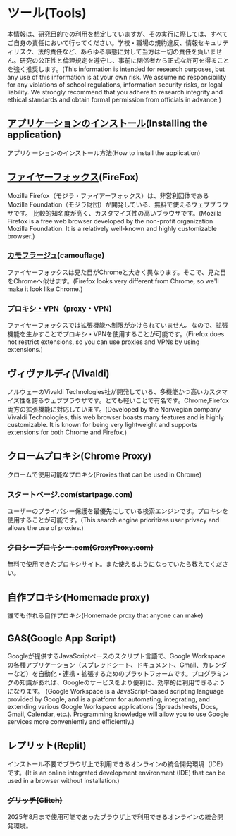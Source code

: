 # ツール(Tools)
本情報は、研究目的での利用を想定していますが、その実行に際しては、すべてご自身の責任において行ってください。学校・職場の規約違反、情報セキュリティリスク、法的責任など、あらゆる事態に対して当方は一切の責任を負いません。研究の公正性と倫理規定を遵守し、事前に関係者から正式な許可を得ることを強く推奨します。(This information is intended for research purposes, but any use of this information is at your own risk. We assume no responsibility for any violations of school regulations, information security risks, or legal liability. We strongly recommend that you adhere to research integrity and ethical standards and obtain formal permission from officials in advance.)
## [アプリケーションのインストール](Install.md)(Installing the application)
アプリケーションのインストール方法(How to install the application)
## [ファイヤーフォックス](Firefox.md)(FireFox)
Mozilla Firefox（モジラ・ファイアーフォックス）は、非営利団体であるMozilla Foundation（モジラ財団）が開発している、無料で使えるウェブブラウザです。 比較的知名度が高く、カスタマイズ性の高いブラウザです。(Mozilla Firefox is a free web browser developed by the non-profit organization Mozilla Foundation. It is a relatively well-known and highly customizable browser.)
### [カモフラージュ](Camouflage.md)(camouflage)
ファイヤーフォックスは見た目がChromeと大きく異なります。そこで、見た目をChromeへ似せます。(Firefox looks very different from Chrome, so we'll make it look like Chrome.)
### [プロキシ・VPN](Firefox_proxy.md)（proxy・VPN)
ファイヤーフォックスでは拡張機能へ制限がかけられていません。なので、拡張機能を生かすことでプロキシ・VPNを使用することが可能です。(Firefox does not restrict extensions, so you can use proxies and VPNs by using extensions.)
## ヴィヴァルディ(Vivaldi)
ノルウェーのVivaldi Technologies社が開発している、多機能かつ高いカスタマイズ性を誇るウェブブラウザです。とても軽いことで有名です。Chrome,Firefox両方の拡張機能に対応しています。(Developed by the Norwegian company Vivaldi Technologies, this web browser boasts many features and is highly customizable. It is known for being very lightweight and supports extensions for both Chrome and Firefox.)
## クロームプロキシ(Chrome Proxy)
クロームで使用可能なプロキシ(Proxies that can be used in Chrome)
### スタートページ.com(startpage.com)
ユーザーのプライバシー保護を最優先にしている検索エンジンです。プロキシを使用することが可能です。(This search engine prioritizes user privacy and allows the use of proxies.)
### ~~クロシープロキシー.com(CroxyProxy.com)~~
無料で使用できたプロキシサイト。また使えるようになっていたら教えてください。
## 自作プロキシ(Homemade proxy)
誰でも作れる自作プロキシ(Homemade proxy that anyone can make)
## GAS(Google App Script)
Googleが提供するJavaScriptベースのスクリプト言語で、Google Workspaceの各種アプリケーション（スプレッドシート、ドキュメント、Gmail、カレンダーなど）を自動化・連携・拡張するためのプラットフォームです。プログラミングの知識があれば、Googleのサービスをより便利に、効率的に利用できるようになります。 (Google Workspace is a JavaScript-based scripting language provided by Google, and is a platform for automating, integrating, and extending various Google Workspace applications (Spreadsheets, Docs, Gmail, Calendar, etc.). Programming knowledge will allow you to use Google services more conveniently and efficiently.)
## レプリット(Replit)
インストール不要でブラウザ上で利用できるオンラインの統合開発環境（IDE）です。(It is an online integrated development environment (IDE) that can be used in a browser without installation.)
### ~~グリッチ(Glitch)~~
2025年8月まで使用可能であったブラウザ上で利用できるオンラインの統合開発環境。

